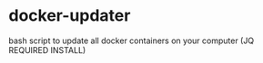# docker-updater
bash script to update all docker containers on your computer (JQ REQUIRED INSTALL)
